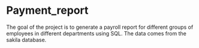 # Payment_report
The goal of the project is to generate a payroll report for different groups of employees in different departments using SQL. The data comes from the sakila database.
